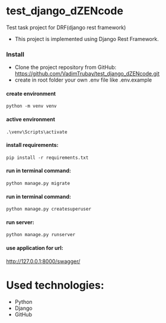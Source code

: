 # test_django_dZENcode
Test task project for DRF(django rest framework) 

- This project is implemented using Django Rest Framework.


### Install

- Clone the project repository from
  GitHub: https://github.com/VadimTrubay/test_django_dZENcode.git
- create in root folder your own .env file like .env.example

#### create environment

    python -m venv venv

#### active environment

    .\venv\Scripts\activate

#### install requirements:

    pip install -r requirements.txt

#### run in terminal command:
    
    python manage.py migrate

#### run in terminal command:

    python manage.py createsuperuser

#### run server:

    python manage.py runserver

#### use application for url:

  http://127.0.0.1:8000/swagger/

# Used technologies:

- Python
- Django
- GitHub
